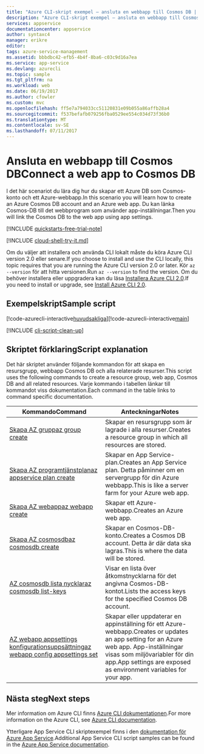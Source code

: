 ```yaml
---
title: "Azure CLI-skript exempel – ansluta en webbapp till Cosmos DB | Microsoft Docs"
description: "Azure CLI-skript exempel – ansluta en webbapp till Cosmos DB"
services: appservice
documentationcenter: appservice
author: syntaxc4
manager: erikre
editor: 
tags: azure-service-management
ms.assetid: bbbdbc42-efb5-4b4f-8ba6-c03c9d16a7ea
ms.service: app-service
ms.devlang: azurecli
ms.topic: sample
ms.tgt_pltfrm: na
ms.workload: web
ms.date: 06/19/2017
ms.author: cfowler
ms.custom: mvc
ms.openlocfilehash: ff5e7a794033cc51120831e09b055a86affb28a4
ms.sourcegitcommit: f537befafb079256fba0529ee554c034d73f36b0
ms.translationtype: MT
ms.contentlocale: sv-SE
ms.lasthandoff: 07/11/2017
---
```

# <a name="connect-a-web-app-to-cosmos-db"></a><span data-ttu-id="90a95-103">Ansluta en webbapp till Cosmos DB</span><span class="sxs-lookup"><span data-stu-id="90a95-103">Connect a web app to Cosmos DB</span></span>

<span data-ttu-id="90a95-104">I det här scenariot du lära dig hur du skapar ett Azure DB som Cosmos-konto och ett Azure-webbapp.</span><span class="sxs-lookup"><span data-stu-id="90a95-104">In this scenario you will learn how to create an Azure Cosmos DB account and an Azure web app.</span></span> <span data-ttu-id="90a95-105">Du kan länka Cosmos-DB till det webbprogram som använder app-inställningar.</span><span class="sxs-lookup"><span data-stu-id="90a95-105">Then you will link the Cosmos DB to the web app using app settings.</span></span>


[!INCLUDE [quickstarts-free-trial-note](../../../includes/quickstarts-free-trial-note.md)]


[!INCLUDE [cloud-shell-try-it.md](../../../includes/cloud-shell-try-it.md)]

<span data-ttu-id="90a95-106">Om du väljer att installera och använda CLI lokalt måste du köra Azure CLI version 2.0 eller senare.</span><span class="sxs-lookup"><span data-stu-id="90a95-106">If you choose to install and use the CLI locally, this topic requires that you are running the Azure CLI version 2.0 or later.</span></span> <span data-ttu-id="90a95-107">Kör `az --version` för att hitta versionen.</span><span class="sxs-lookup"><span data-stu-id="90a95-107">Run `az --version` to find the version.</span></span> <span data-ttu-id="90a95-108">Om du behöver installera eller uppgradera kan du läsa [Installera Azure CLI 2.0]( /cli/azure/install-azure-cli).</span><span class="sxs-lookup"><span data-stu-id="90a95-108">If you need to install or upgrade, see [Install Azure CLI 2.0]( /cli/azure/install-azure-cli).</span></span> 

## <a name="sample-script"></a><span data-ttu-id="90a95-109">Exempelskript</span><span class="sxs-lookup"><span data-stu-id="90a95-109">Sample script</span></span>

<span data-ttu-id="90a95-110">[!code-azurecli-interactive[huvudsakliga](../../../cli_scripts/app-service/connect-to-documentdb/connect-to-documentdb.sh "Azure Cosmos DB")]</span><span class="sxs-lookup"><span data-stu-id="90a95-110">[!code-azurecli-interactive[main](../../../cli_scripts/app-service/connect-to-documentdb/connect-to-documentdb.sh "Azure Cosmos DB")]</span></span>

[!INCLUDE [cli-script-clean-up](../../../includes/cli-script-clean-up.md)]

## <a name="script-explanation"></a><span data-ttu-id="90a95-111">Skriptet förklaring</span><span class="sxs-lookup"><span data-stu-id="90a95-111">Script explanation</span></span>

<span data-ttu-id="90a95-112">Det här skriptet använder följande kommandon för att skapa en resursgrupp, webbapp Cosmos DB och alla relaterade resurser.</span><span class="sxs-lookup"><span data-stu-id="90a95-112">This script uses the following commands to create a resource group, web app, Cosmos DB and all related resources.</span></span> <span data-ttu-id="90a95-113">Varje kommando i tabellen länkar till kommandot viss dokumentation.</span><span class="sxs-lookup"><span data-stu-id="90a95-113">Each command in the table links to command specific documentation.</span></span>

| <span data-ttu-id="90a95-114">Kommando</span><span class="sxs-lookup"><span data-stu-id="90a95-114">Command</span></span> | <span data-ttu-id="90a95-115">Anteckningar</span><span class="sxs-lookup"><span data-stu-id="90a95-115">Notes</span></span> |
|---|---|
| [<span data-ttu-id="90a95-116">Skapa AZ grupp</span><span class="sxs-lookup"><span data-stu-id="90a95-116">az group create</span></span>](https://docs.microsoft.com/cli/azure/group#create) | <span data-ttu-id="90a95-117">Skapar en resursgrupp som är lagrade i alla resurser.</span><span class="sxs-lookup"><span data-stu-id="90a95-117">Creates a resource group in which all resources are stored.</span></span> |
| [<span data-ttu-id="90a95-118">Skapa AZ programtjänstplan</span><span class="sxs-lookup"><span data-stu-id="90a95-118">az appservice plan create</span></span>](https://docs.microsoft.com/cli/azure/appservice/plan#create) | <span data-ttu-id="90a95-119">Skapar en App Service-plan.</span><span class="sxs-lookup"><span data-stu-id="90a95-119">Creates an App Service plan.</span></span> <span data-ttu-id="90a95-120">Detta påminner om en servergrupp för din Azure webbapp.</span><span class="sxs-lookup"><span data-stu-id="90a95-120">This is like a server farm for your Azure web app.</span></span> |
| [<span data-ttu-id="90a95-121">Skapa AZ webapp</span><span class="sxs-lookup"><span data-stu-id="90a95-121">az webapp create</span></span>](https://docs.microsoft.com/cli/azure/webapp#create) | <span data-ttu-id="90a95-122">Skapar ett Azure-webbapp.</span><span class="sxs-lookup"><span data-stu-id="90a95-122">Creates an Azure web app.</span></span> |
| [<span data-ttu-id="90a95-123">Skapa AZ cosmosdb</span><span class="sxs-lookup"><span data-stu-id="90a95-123">az cosmosdb create</span></span>](https://docs.microsoft.com/en-us/cli/azure/cosmosdb#create) | <span data-ttu-id="90a95-124">Skapar en Cosmos-DB-konto.</span><span class="sxs-lookup"><span data-stu-id="90a95-124">Creates a Cosmos DB account.</span></span> <span data-ttu-id="90a95-125">Detta är där data ska lagras.</span><span class="sxs-lookup"><span data-stu-id="90a95-125">This is where the data will be stored.</span></span> |
| [<span data-ttu-id="90a95-126">AZ cosmosdb lista nycklar</span><span class="sxs-lookup"><span data-stu-id="90a95-126">az cosmosdb list-keys</span></span>](https://docs.microsoft.com/en-us/cli/azure/cosmosdb#list-keys) | <span data-ttu-id="90a95-127">Visar en lista över åtkomstnycklarna för det angivna Cosmos-DB-kontot.</span><span class="sxs-lookup"><span data-stu-id="90a95-127">Lists the access keys for the specified Cosmos DB account.</span></span> |
| [<span data-ttu-id="90a95-128">AZ webapp appsettings konfigurationsuppsättning</span><span class="sxs-lookup"><span data-stu-id="90a95-128">az webapp config appsettings set</span></span>](https://docs.microsoft.com/cli/azure/webapp/config/appsettings#set) | <span data-ttu-id="90a95-129">Skapar eller uppdaterar en appinställning för ett Azure-webbapp.</span><span class="sxs-lookup"><span data-stu-id="90a95-129">Creates or updates an app setting for an Azure web app.</span></span> <span data-ttu-id="90a95-130">App-inställningar visas som miljövariabler för din app.</span><span class="sxs-lookup"><span data-stu-id="90a95-130">App settings are exposed as environment variables for your app.</span></span> |

## <a name="next-steps"></a><span data-ttu-id="90a95-131">Nästa steg</span><span class="sxs-lookup"><span data-stu-id="90a95-131">Next steps</span></span>

<span data-ttu-id="90a95-132">Mer information om Azure CLI finns [Azure CLI dokumentationen](https://docs.microsoft.com/cli/azure/overview).</span><span class="sxs-lookup"><span data-stu-id="90a95-132">For more information on the Azure CLI, see [Azure CLI documentation](https://docs.microsoft.com/cli/azure/overview).</span></span>

<span data-ttu-id="90a95-133">Ytterligare App Service CLI skriptexempel finns i den [dokumentation för Azure App Service](../app-service-cli-samples.md).</span><span class="sxs-lookup"><span data-stu-id="90a95-133">Additional App Service CLI script samples can be found in the [Azure App Service documentation](../app-service-cli-samples.md).</span></span>
